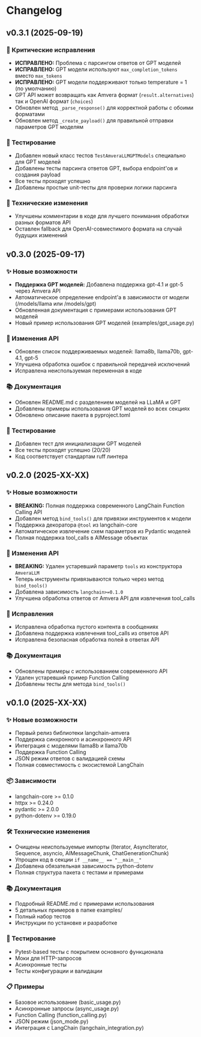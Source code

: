 # Changelog

## v0.3.1 (2025-09-19)

### 🐛 Критические исправления

- **ИСПРАВЛЕНО:** Проблема с парсингом ответов от GPT моделей
- **ИСПРАВЛЕНО:** GPT модели используют `max_completion_tokens` вместо `max_tokens`
- **ИСПРАВЛЕНО:** GPT модели поддерживают только temperature = 1 (по умолчанию)
- GPT API может возвращать как Amvera формат (`result.alternatives`) так и OpenAI формат (`choices`)
- Обновлен метод `_parse_response()` для корректной работы с обоими форматами
- Обновлен метод `_create_payload()` для правильной отправки параметров GPT моделям

### 🧪 Тестирование

- Добавлен новый класс тестов `TestAmveraLLMGPTModels` специально для GPT моделей
- Добавлены тесты парсинга ответов GPT, выбора endpoint'ов и создания payload
- Все тесты проходят успешно
- Добавлены простые unit-тесты для проверки логики парсинга

### 🔧 Технические изменения

- Улучшены комментарии в коде для лучшего понимания обработки разных форматов API
- Оставлен fallback для OpenAI-совместимого формата на случай будущих изменений

## v0.3.0 (2025-09-17)

### ✨ Новые возможности

- **Поддержка GPT моделей:** Добавлена поддержка gpt-4.1 и gpt-5 через Amvera API
- Автоматическое определение endpoint'а в зависимости от модели (/models/llama или /models/gpt)
- Обновленная документация с примерами использования GPT моделей
- Новый пример использования GPT моделей (examples/gpt_usage.py)

### 🔧 Изменения API

- Обновлен список поддерживаемых моделей: llama8b, llama70b, gpt-4.1, gpt-5
- Улучшена обработка ошибок с правильной передачей исключений
- Исправлена неиспользуемая переменная в коде

### 📚 Документация

- Обновлен README.md с разделением моделей на LLaMA и GPT
- Добавлены примеры использования GPT моделей во всех секциях
- Обновлено описание пакета в pyproject.toml

### 🧪 Тестирование

- Добавлен тест для инициализации GPT моделей
- Все тесты проходят успешно (20/20)
- Код соответствует стандартам ruff линтера

## v0.2.0 (2025-XX-XX)

### ✨ Новые возможности

- **BREAKING:** Полная поддержка современного LangChain Function Calling API
- Добавлен метод `bind_tools()` для привязки инструментов к модели
- Поддержка декоратора `@tool` из langchain-core
- Автоматическое извлечение схем параметров из Pydantic моделей
- Полная поддержка tool_calls в AIMessage объектах

### 🔧 Изменения API

- **BREAKING:** Удален устаревший параметр `tools` из конструктора `AmveraLLM`
- Теперь инструменты привязываются только через метод `bind_tools()`
- Добавлена зависимость `langchain>=0.1.0`
- Улучшена обработка ответов от Amvera API для извлечения tool_calls

### 🐛 Исправления

- Исправлена обработка пустого контента в сообщениях
- Добавлена поддержка извлечения tool_calls из ответов API
- Исправлена безопасная обработка полей в ответах API

### 📚 Документация

- Обновлены примеры с использованием современного API
- Удален устаревший пример Function Calling
- Добавлены тесты для метода `bind_tools()`

## v0.1.0 (2025-XX-XX)

### ✨ Новые возможности

- Первый релиз библиотеки langchain-amvera
- Поддержка синхронного и асинхронного API
- Интеграция с моделями llama8b и llama70b
- Поддержка Function Calling
- JSON режим ответов с валидацией схемы
- Полная совместимость с экосистемой LangChain

### 📦 Зависимости

- langchain-core >= 0.1.0
- httpx >= 0.24.0
- pydantic >= 2.0.0
- python-dotenv >= 0.19.0

### 🛠️ Технические изменения

- Очищены неиспользуемые импорты (Iterator, AsyncIterator, Sequence, asyncio, AIMessageChunk, ChatGenerationChunk)
- Упрощен код в секции `if __name__ == "__main__"`
- Добавлена обязательная зависимость python-dotenv
- Полная структура пакета с тестами и примерами

### 📚 Документация

- Подробный README.md с примерами использования
- 5 детальных примеров в папке examples/
- Полный набор тестов
- Инструкции по установке и разработке

### 🧪 Тестирование

- Pytest-based тесты с покрытием основного функционала
- Моки для HTTP-запросов
- Асинхронные тесты
- Тесты конфигурации и валидации

### 📋 Примеры

- Базовое использование (basic_usage.py)
- Асинхронные запросы (async_usage.py)
- Function Calling (function_calling.py)
- JSON режим (json_mode.py)
- Интеграция с LangChain (langchain_integration.py)
